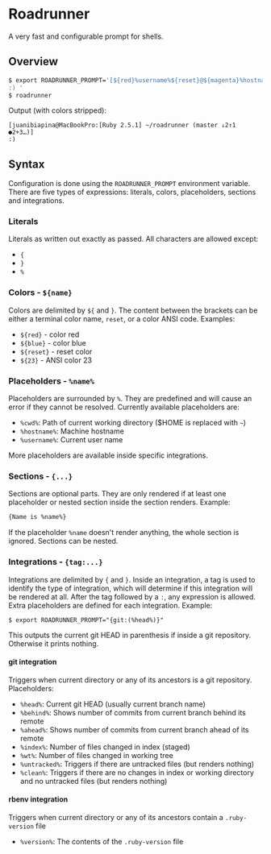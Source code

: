 # Roadrunner

A very fast and configurable prompt for shells.

## Overview

```sh
$ export ROADRUNNER_PROMPT='[${red}%username%${reset}@${magenta}%hostname%${reset}:{rbenv:${green}[Ruby %version%] }${blue}%cwd%${reset}{git: ({${magenta}%head%{reset}}{ ${reset}{↓%behind%}{↑%ahead%}}{ {${green}●%index%${reset}}{${red}+%wt%${reset}}{${reset}…%untracked%}{${green}✓%clean%${reset}})})}{reset}]
:) '
$ roadrunner
```

Output (with colors stripped):

```
[juanibiapina@MacBookPro:[Ruby 2.5.1] ~/roadrunner (master ↓2↑1 ●2+3…)]
:) 
```

## Syntax

Configuration is done using the `ROADRUNNER_PROMPT` environment variable. There
are five types of expressions: literals, colors, placeholders, sections and integrations.

### Literals

Literals as written out exactly as passed. All characters are allowed except:

- `{`
- `}`
- `%`

### Colors - `${name}`

Colors are delimited by `${` and `}`. The content between the brackets can
be either a terminal color name, `reset`, or a color ANSI code. Examples:

- `${red}` - color red
- `${blue}` - color blue
- `${reset}` - reset color
- `${23}` - ANSI color 23

### Placeholders - `%name%`

Placeholders are surrounded by `%`. They are predefined and will cause an error
if they cannot be resolved. Currently available placeholders are:

- `%cwd%`: Path of current working directory ($HOME is replaced with `~`)
- `%hostname%`: Machine hostname
- `%username%`: Current user name

More placeholders are available inside specific integrations.

### Sections - `{...}`

Sections are optional parts. They are only rendered if at least one placeholder
or nested section inside the section renders. Example:

```sh
{Name is %name%}
```

If the placeholder `%name` doesn't render anything, the whole section is
ignored. Sections can be nested.

### Integrations - `{tag:...}`

Integrations are delimited by `{` and `}`. Inside an integration, a tag is used
to identify the type of integration, which will determine if this integration
will be rendered at all. After the tag followed by a `:`, any expression is
allowed. Extra placeholders are defined for each integration.  Example:

```
$ export ROADRUNNER_PROMPT="{git:(%head%)}"
```

This outputs the current git HEAD in parenthesis if inside a git repository.
Otherwise it prints nothing.

#### git integration

Triggers when current directory or any of its ancestors is a git repository.
Placeholders:

- `%head%`: Current git HEAD (usually current branch name)
- `%behind%`: Shows number of commits from current branch behind its remote
- `%ahead%`: Shows number of commits from current branch ahead of its remote
- `%index%`: Number of files changed in index (staged)
- `%wt%`: Number of files changed in working tree
- `%untracked%`: Triggers if there are untracked files (but renders nothing)
- `%clean%`: Triggers if there are no changes in index or working directory and
  no untracked files (but renders nothing)

#### rbenv integration

Triggers when current directory or any of its ancestors contain a
`.ruby-version` file

- `%version%`: The contents of the `.ruby-version` file
